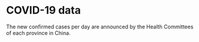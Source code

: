 # COVID-19 data
The new confirmed cases per day  are announced  by the Health Committees of each  province in China.
